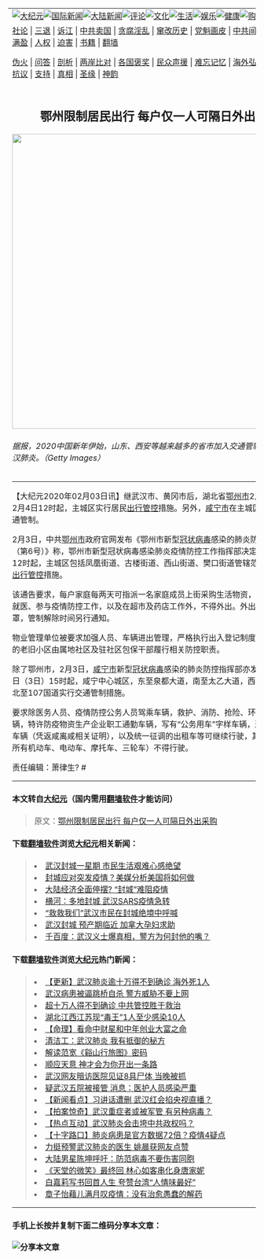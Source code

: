 <a name="1" id="1" target="_blank"></a><span id="1"></span>
<table border="0"><tr><td colspan="2" VALIGN=TOP><a href="https://github.com/cnubuw2345/djy/blob/master/gb/nsc413.md#1"><img src="https://raw.githubusercontent.com/cnubuw2345/www/master/t/djy/1.jpg" title="大纪元"></a><a href="https://github.com/cnubuw2345/djy/blob/master/gb/n24hr.md#1"><img src="https://raw.githubusercontent.com/cnubuw2345/www/master/t/djy/3.jpg" title="国际新闻"></a><a href="https://github.com/cnubuw2345/djy/blob/master/gb/nsc413.md#1"><img src="https://raw.githubusercontent.com/cnubuw2345/www/master/t/djy/4.jpg" title="大陆新闻"></a><a href="https://github.com/cnubuw2345/djy/blob/master/gb/news392.md#1"><img src="https://raw.githubusercontent.com/cnubuw2345/www/master/t/djy/5.jpg" title="评论"></a><a href="https://github.com/cnubuw2345/djy/blob/master/gb/news2007.md#1"><img src="https://raw.githubusercontent.com/cnubuw2345/www/master/t/djy/6.jpg" title="文化"></a><a href="https://github.com/cnubuw2345/djy/blob/master/gb/news2008.md#1"><img src="https://raw.githubusercontent.com/cnubuw2345/www/master/t/djy/7.jpg" title="生活"></a><a href="https://github.com/cnubuw2345/djy/blob/master/gb/ncyule.md#1"><img src="https://raw.githubusercontent.com/cnubuw2345/www/master/t/djy/8.jpg" title="娱乐"></a><a href="https://github.com/cnubuw2345/djy/blob/master/gb/nsc1002.md#1"><img src="https://raw.githubusercontent.com/cnubuw2345/www/master/t/djy/9.jpg" title="健康"><a href="https://www.youlucky.com"><img src="https://raw.githubusercontent.com/cnubuw2345/www/master/t/djy/10.jpg" title="购物"></a><a href="https://donate.epochtimes.com/?utm_medium=epochtimes&utm_source=referral&utm_campaign=donate_button_djyarticleheader"><img src="https://raw.githubusercontent.com/cnubuw2345/www/master/t/djy/12.jpg" title="捐款"></a></td></tr>
<tr><td colspan="2" VALIGN=TOP><a target="_blank" href="https://github.com/cnubuw2345/djy/blob/master/gb/9p.md#1">社论</a> | <a target="_blank" href="https://github.com/cnubuw2345/djy/blob/master/gb/nf5657.md#1">三退</a> | <a target="_blank" href="https://github.com/cnubuw2345/djy/blob/master/gb/nf6123.md#1">诉江</a> | <a target="_blank" href="https://github.com/cnubuw2345/djy/blob/master/gb/nf1176117.md#1">中共卖国</a> | <a target="_blank" href="https://github.com/cnubuw2345/djy/blob/master/gb/nf5773.md#1">贪腐淫乱</a> | <a target="_blank" href="https://github.com/cnubuw2345/djy/blob/master/gb/nf1176115.md#1">窜改历史</a> | <a target="_blank" href="https://github.com/cnubuw2345/djy/blob/master/gb/nf1176107.md#1">党魁画皮</a> | <a target="_blank" href="https://github.com/cnubuw2345/djy/blob/master/gb/nf1320400.md#1">中共间谍</a> | <a target="_blank" href="https://github.com/cnubuw2345/djy/blob/master/gb/nf1176114.md#1">破坏传统</a> | <a target="_blank" href="https://github.com/cnubuw2345/djy/blob/master/gb/nf5287.md#1">恶贯满盈</a> | <a target="_blank" href="https://github.com/cnubuw2345/djy/blob/master/gb/ncid278.md#1">人权</a> | <a target="_blank" href="https://github.com/cnubuw2345/djy/blob/master/gb/nf1176111.md#1">迫害</a> | <a target="_blank" href="https://github.com/cnubuw2345/djy/blob/master/gb/nf1235328.md#1">书籍</a> | <a target="_blank" href="https://github.com/cnubuw2345/www/blob/master/README.md?zsrh#1">翻墙</a></p><p><a target="_blank" href="https://github.com/cnubuw2345/djy/blob/master/gb/nf5562.md#1">伪火</a> | <a target="_blank" href="https://github.com/cnubuw2345/djy/blob/master/gb/nf4378.md#1">问答</a> | <a target="_blank" href="https://github.com/cnubuw2345/djy/blob/master/gb/nf5792.md#1">剖析</a> | <a target="_blank" href="https://github.com/cnubuw2345/djy/blob/master/gb/nf5735.md#1">两岸比对</a> | <a target="_blank" href="https://github.com/cnubuw2345/djy/blob/master/gb/nf6119.md#1">各国褒奖</a> | <a target="_blank" href="https://github.com/cnubuw2345/djy/blob/master/gb/nf6120.md#1">民众声援</a> | <a target="_blank" href="https://github.com/cnubuw2345/djy/blob/master/gb/nf1188594.md#1">难忘记忆</a> | <a target="_blank" href="https://github.com/cnubuw2345/djy/blob/master/gb/nf3180.md#1">海外弘传</a> | <a target="_blank" href="https://github.com/cnubuw2345/djy/blob/master/gb/nf5410.md#1">万人上访</a> | <a target="_blank" href="https://github.com/cnubuw2345/ntdtv/blob/master/gb/prog1530_1.md#1">和平抗议</a> | <a target="_blank" href="https://github.com/cnubuw2345/djy/blob/master/gb/nf4386.md#1">支持</a> | <a target="_blank" href="https://github.com/cnubuw2345/djy/blob/master/gb/nf4389.md#1">真相</a> | <a target="_blank" href="https://github.com/cnubuw2345/djy/blob/master/gb/nf5790.md#1">圣缘</a> | <a target="_blank" href="https://github.com/cnubuw2345/djy/blob/master/gb/nf4786.md#1">神韵</a></td></tr>
<tr><td VALIGN=TOP width="626"><h2 align=center>鄂州限制居民出行 每户仅一人可隔日外出采购</h2>
<img width="600" src="https://i.epochtimes.com/assets/uploads/2020/01/GettyImages-1195315533-600x400.jpg" />
<h6>据报，2020中国新年伊始，山东、西安等越来越多的省市加入交通管制，以对抗武汉肺炎。（Getty Images）
</h6>
<hr>
<p>【大纪元2020年02月03日讯】继武汉市、黄冈市后，湖北省<a href="https://github.com/cnubuw2345/djy/blob/master/gb/tag/%E9%84%82%E5%B7%9E%E5%B8%82.md">鄂州市</a>2月3日宣布，从2月4日12时起，主城区实行居民<a href="https://github.com/cnubuw2345/djy/blob/master/gb/tag/%E5%87%BA%E8%A1%8C%E7%AE%A1%E6%8E%A7.md">出行管控</a>措施。另外，<a href="https://github.com/cnubuw2345/djy/blob/master/gb/tag/%E5%92%B8%E5%AE%81%E5%B8%82.md">咸宁市</a>在主城区施行严格交通管制。</p>
<p>2月3日，中共<a href="https://github.com/cnubuw2345/djy/blob/master/gb/tag/%E9%84%82%E5%B7%9E%E5%B8%82.md">鄂州市</a>政府官网发布《鄂州市新型<a href="https://github.com/cnubuw2345/djy/blob/master/gb/tag/%E5%86%A0%E7%8A%B6%E7%97%85%E6%AF%92.md">冠状病毒</a>感染的肺炎防控指挥部通告（第6号）》称，鄂州市新型冠状病毒感染肺炎疫情防控工作指挥部决定，从2月4日12时起，主城区包括凤凰街道、古楼街道、西山街道、樊口街道管辖范围，实行居民<a href="https://github.com/cnubuw2345/djy/blob/master/gb/tag/%E5%87%BA%E8%A1%8C%E7%AE%A1%E6%8E%A7.md">出行管控</a>措施。</p>
<p>该通告要求，每户家庭每两天可指派一名家庭成员上街采购生活物资，其他人除生病就医、参与疫情防控工作，以及在超市及药店工作外，不得外出。外出人士必须戴口罩，管制解除时间另行通知。</p>
<p>物业管理单位被要求加强人员、车辆进出管理，严格执行出入登记制度；无物业管理的老旧小区由属地社区及驻社区包保干部履行相关防控职责。</p>
<p>除了鄂州市，2月3日，<a href="https://github.com/cnubuw2345/djy/blob/master/gb/tag/%E5%92%B8%E5%AE%81%E5%B8%82.md">咸宁市</a>新型<a href="https://github.com/cnubuw2345/djy/blob/master/gb/tag/%E5%86%A0%E7%8A%B6%E7%97%85%E6%AF%92.md">冠状病毒</a>感染的肺炎防控指挥部亦发通告，要求今日（3日）15时起，咸宁中心城区，东至泉都大道，南至太乙大道，西至嫦娥大道，北至107国道实行交通管制措施。</p>
<p>要求除医务人员、疫情防控公务人员驾乘车辆，救护、消防、抢险、环卫等特种车辆，特许防疫物资生产企业职工通勤车辆，写有“公务用车”字样车辆，返咸离咸人员车辆（凭返咸离咸相关证明），以及统一征调的出租车等可继续行驶，其余车辆（包括所有机动车、电动车、摩托车、三轮车）不得行驶。</p>
<p>责任编辑：萧律生? #</p>

<hr>

#### 本文转自<a href="https://www.epochtimes.com">大纪元</a>（国内需用<a href="https://git.io/JesJV">翻墙软件</a>才能访问）
> 原文：<a href="https://www.epochtimes.com/gb/20/2/2/n11839131.htm">鄂州限制居民出行 每户仅一人可隔日外出采购</a>


#### 下载<a href="https://git.io/JesJV">翻墙软件</a>浏览<a href="https://www.epochtimes.com">大纪元</a>相关新闻：
> <li><a href="https://www.epochtimes.com/gb/20/1/30/n11833525.htm">武汉封城一星期 市民生活艰难心感绝望</a></li>
> <li><a href="https://www.epochtimes.com/gb/20/1/30/n11831560.htm">封城应对突发疫情？美媒分析美国将如何做</a></li>
> <li><a href="https://www.epochtimes.com/gb/20/1/29/n11830646.htm">大陆经济全面停摆? “封城”难阻疫情</a></li>
> <li><a href="https://www.epochtimes.com/gb/20/1/29/n11829674.htm">横河：多地封城 武汉SARS疫情急转</a></li>
> <li><a href="https://www.epochtimes.com/gb/20/1/28/n11827216.htm">“救救我们”武汉市民在封城绝境中呼喊</a></li>
> <li><a href="https://www.epochtimes.com/gb/20/1/28/n11827703.htm">武汉封城 预产期临近 加拿大孕妇求助</a></li>
> <li><a href="https://github.com/cnubuw2345/djy/blob/master/gb/20/2/3/n11840279.md">千百度：武汉义士爆真相，警方为何封他的嘴？</a></li>

#### 下载<a href="https://git.io/JesJV">翻墙软件</a>浏览<a href="https://www.epochtimes.com">大纪元</a>热门新闻：
> <li><a href="https://www.epochtimes.com/gb/20/1/17/n11801312.htm">【更新】武汉肺炎逾十万得不到确诊 海外死1人</a></li>
> <li><a href="https://www.epochtimes.com/gb/20/2/2/n11838521.htm">武汉病患被逼跳桥自杀 警方威胁不要上网</a></li>
> <li><a href="https://www.epochtimes.com/gb/20/2/2/n11838462.htm">超十万人得不到确诊 中共管控胜于救治</a></li>
> <li><a href="https://www.epochtimes.com/gb/20/2/2/n11838670.htm">湖北江西江苏现“毒王”1人至少感染10人</a></li>
> <li><a href="https://www.epochtimes.com/gb/20/1/9/n11778587.htm">【命理】看命中财星和中年创业大富之命</a></li>
> <li><a href="https://www.epochtimes.com/gb/20/1/30/n11833328.htm">清洁工：武汉肺炎 我有抵御的秘方</a></li>
> <li><a href="https://www.epochtimes.com/gb/10/7/30/n2981208.htm">解读范宽《谿山行旅图》密码</a></li>
> <li><a href="https://www.epochtimes.com/gb/20/1/23/n11816364.htm">顺应天意 神才会为你开出一条路</a></li>
> <li><a href="https://www.epochtimes.com/gb/20/2/1/n11837369.htm">武汉网友暗访医院见证8具尸体 当晚被抓</a></li>
> <li><a href="https://www.epochtimes.com/gb/20/1/31/n11836088.htm">疑武汉五院被接管 消息：医护人员感染严重</a></li>
> <li><a href="https://www.epochtimes.com/gb/20/2/1/n11837573.htm">【新闻看点】习讲话遭删 武汉红会掐央视直播？</a></li>
> <li><a href="https://www.epochtimes.com/gb/20/2/1/n11836502.htm">【拍案惊奇】武汉重症者或被军管 有另种病毒？</a></li>
> <li><a href="https://www.epochtimes.com/gb/20/2/1/n11837779.htm">【热点互动】武汉肺炎会击垮中共政权吗？</a></li>
> <li><a href="https://www.epochtimes.com/gb/20/2/1/n11836485.htm">【十字路口】肺炎病患是官方数据72倍？疫情4疑点</a></li>
> <li><a href="https://www.epochtimes.com/gb/20/1/31/n11835616.htm">力挺预警武汉肺炎的医生 姚晨获网友点赞</a></li>
> <li><a href="https://www.epochtimes.com/gb/20/1/31/n11835912.htm">大陆男星陈坤呼吁：防范病毒不要伤害同胞</a></li>
> <li><a href="https://www.epochtimes.com/gb/20/1/31/n11834518.htm">《天堂的微笑》最终回 林心如客串化身唐家妮</a></li>
> <li><a href="https://www.epochtimes.com/gb/20/1/31/n11835447.htm">白嘉莉写书回首人生 夸赞台湾“人情味最好”</a></li>
> <li><a href="https://www.epochtimes.com/gb/20/2/2/n11839428.htm">章子怡藉儿满月叹疫情：没有治愈愚蠢的解药</a></li>
<hr>

#### 手机上长按并复制下面二维码分享本文章：<br><br><img src="http://d1p1.ip.zn2.us/v.php?action=qrcode&url=https://github.com/cnubuw2345/djy/blob/master/gb/20/2/2/n11839131.md%231" title="分享本文章"></td><td VALIGN=TOP><a href="https://github.com/cnubuw2345/djy/blob/master/gb/16/1/21/n4622075.md?dfh#1" target="_blank"><img src="https://raw.githubusercontent.com/cnubuw2345/djy/master/gb/300/wei-f1.jpg" title="中共的伪火骗局"  alt="中共的伪火骗局"></a><br><a href="https://github.com/cnubuw2345/www/blob/master/README.md?dfh#9" target="_blank"><img src="https://raw.githubusercontent.com/cnubuw2345/djy/master/gb/300/yong-h.jpg" title="永恒的见证"  alt="永恒的见证"></a><br><a href="https://github.com/cnubuw2345/djy/blob/master/gb/13/9/29/n3974789.md?dfh#1" target="_blank"><img src="https://raw.githubusercontent.com/cnubuw2345/djy/master/gb/300/shang-lnz.jpg" title="善良女子被中共投男牢"  alt="善良女子被中共投男牢"></a><br><a href="https://github.com/cnubuw2345/djy/blob/master/gb/16/3/16/n4663449.md?dfh#1" target="_blank"><img src="https://raw.githubusercontent.com/cnubuw2345/djy/master/gb/300/huo-z3.jpg" title="警卫目击活摘器官"  alt="警卫目击活摘器官"></a><br><a href="https://github.com/cnubuw2345/djy/blob/master/gb/16/8/7/n8177641.md?dfh#1" target="_blank"><img src="https://raw.githubusercontent.com/cnubuw2345/djy/master/gb/300/huo-z4.jpg" title="证人描述活摘恐怖"  alt="证人描述活摘恐怖"></a><br><a href="https://github.com/cnubuw2345/djy/blob/master/gb/10/4/19/n2881569.md?dfh#1" target="_blank"><img src="https://raw.githubusercontent.com/cnubuw2345/djy/master/gb/300/huo-z1.jpg" title="揭开活摘器官黑幕"  alt="揭开活摘器官黑幕"></a><br><a href="https://github.com/cnubuw2345/djy/blob/master/gb/10/11/7/n3077476.md?dfh#1" target="_blank"><img src="https://raw.githubusercontent.com/cnubuw2345/djy/master/gb/300/ma-ks.jpg" title="马克思的成魔之路"  alt="马克思的成魔之路"></a><br><a href="https://github.com/cnubuw2345/djy/blob/master/gb/14/6/9/n4173977.md?dfh#1" target="_blank"><img src="https://raw.githubusercontent.com/cnubuw2345/djy/master/gb/300/chang-zs.jpg" title="藏字石 蕴天机"  alt="藏字石 蕴天机"></a><br><a href="https://github.com/cnubuw2345/djy/blob/master/gb/18/5/10/n10381511.md?dfh#1" target="_blank"><img src="https://raw.githubusercontent.com/cnubuw2345/djy/master/gb/300/st1.jpg" title="关注3亿人三退"  alt="关注3亿人三退"></a><br><a href="https://github.com/cnubuw2345/djy/blob/master/gb/18/3/21/n10237682.md?dfh#1" target="_blank"><img src="https://raw.githubusercontent.com/cnubuw2345/djy/master/gb/300/jie-t.jpg" title="解体中共复兴中华"  alt="解体中共复兴中华"></a><br><a href="https://github.com/cnubuw2345/djy/blob/master/gb/9/2/9/n2422991.md?dfh#1" target="_blank"><img src="https://raw.githubusercontent.com/cnubuw2345/djy/master/gb/300/gao-zs.jpg" title="中共迫害良心律师"  alt="中共迫害良心律师"></a><br><a href="https://github.com/cnubuw2345/djy/blob/master/gb/18/12/9/n10900044.md?dfh#1" target="_blank"><img src="https://raw.githubusercontent.com/cnubuw2345/djy/master/gb/300/sj1.jpg" title="303万人举报江泽民"  alt="303万人举报江泽民"></a><br><a href="https://github.com/cnubuw2345/djy/blob/master/gb/18/8/28/n10672014.md?dfh#1" target="_blank"><img src="https://raw.githubusercontent.com/cnubuw2345/djy/master/gb/300/sj2.jpg" title="这些官员为何起诉江泽民"  alt="这些官员为何起诉江泽民"></a><br><a href="https://github.com/cnubuw2345/djy/blob/master/gb/8/12/18/n2367165.md?dfh#1" target="_blank"><img src="https://raw.githubusercontent.com/cnubuw2345/djy/master/gb/300/liangan.jpg" title="海峡两岸的强烈对比"  alt="海峡两岸的强烈对比"></a><br><a href="https://github.com/cnubuw2345/djy/blob/master/gb/15/12/10/n4593139.md?dfh#1" target="_blank"><img src="https://raw.githubusercontent.com/cnubuw2345/djy/master/gb/300/jia-ndzl.jpg" title="加拿大总理的贺信"  alt="加拿大总理的贺信"></a><br><a href="https://github.com/cnubuw2345/djy/blob/master/gb/11/6/17/n3289382.md?dfh#1" target="_blank"><img src="https://raw.githubusercontent.com/cnubuw2345/djy/master/gb/300/xiao-wd.jpg" title="探寻真相兼听则明"  alt="探寻真相兼听则明"></a><br><a href="https://github.com/cnubuw2345/djy/blob/master/gb/18/10/27/n10812623.md?dfh#1" target="_blank"><img src="https://raw.githubusercontent.com/cnubuw2345/djy/master/gb/300/yindu.jpg" title="印度媒体报道东方"  alt="印度媒体报道东方"></a><br><a href="https://github.com/cnubuw2345/djy/blob/master/gb/18/6/9/n10469652.md?dfh#1" target="_blank"><img src="https://raw.githubusercontent.com/cnubuw2345/djy/master/gb/300/xie-j.jpg" title="不一样的海外校园"  alt="不一样的海外校园"></a><br><a href="https://github.com/cnubuw2345/djy/blob/master/gb/7/4/5/n1669415.md?dfh#1" target="_blank"><img src="https://raw.githubusercontent.com/cnubuw2345/djy/master/gb/300/li-up.jpg" title="从大师到徒弟的传奇"  alt="从大师到徒弟的传奇"></a><br><a href="https://github.com/cnubuw2345/djy/blob/master/gb/17/5/26/n9191512.md?dfh#1" target="_blank"><img src="https://raw.githubusercontent.com/cnubuw2345/djy/master/gb/300/zfl2.jpg" title="亿万人与东方一本奇书"  alt="亿万人与东方一本奇书"></a><br><a href="https://github.com/cnubuw2345/djy/blob/master/gb/13/11/27/n4020290.md?dfh#1" target="_blank"><img src="https://raw.githubusercontent.com/cnubuw2345/djy/master/gb/300/zhen-h.jpg" title="大陆见不到的震撼场面"  alt="大陆见不到的震撼场面"></a><br><a href="https://github.com/cnubuw2345/djy/blob/master/gb/15/7/17/n4482910.md?dfh#1" target="_blank"><img src="https://raw.githubusercontent.com/cnubuw2345/djy/master/gb/300/dalu-sk.jpg" title="人心向善 大陆当初盛况"  alt="人心向善 大陆当初盛况"></a><br><a href="https://github.com/cnubuw2345/djy/blob/master/gb/19/1/5/n10955468.md?dfh#1" target="_blank"><img src="https://raw.githubusercontent.com/cnubuw2345/djy/master/gb/300/zfl1.jpg" title="追寻真理 这书讲什么"  alt="追寻真理 这书讲什么"></a><br><a href="https://github.com/cnubuw2345/www/blob/master/README.md?dfh#1" target="_blank"><img src="https://raw.githubusercontent.com/cnubuw2345/djy/master/gb/300/fq1.jpg" title="下载免费翻墙软件"  alt="下载免费翻墙软件"></a><br></td></tr></table>
